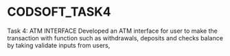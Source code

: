 # CODSOFT_TASK4
Task 4: ATM INTERFACE 
Developed an ATM interface for user to make the transaction with function such as withdrawals, deposits and checks balance by taking validate inputs from users,

